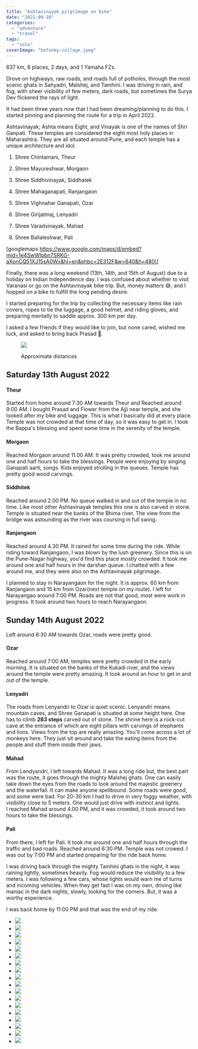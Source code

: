 ```yaml
---
title: "Ashtavinayak pilgrimage on bike"
date: "2022-09-10"
categories: 
  - "adventure"
  - "travel"
tags: 
  - "solo"
coverImage: "befunky-collage.jpeg"
---
```


637 km, 8 places, 2 days, and 1 Yamaha FZs.

Drove on highways, raw roads, and roads full of potholes, through the most scenic ghats in Sahyadri, Malshej, and Tamhini. I was driving in rain, and fog, with sheer visibility of few meters, dark roads, but sometimes the Surya Dev flickered the rays of light.

It had been three years now that I had been dreaming/planning to do this. I started pinning and planning the route for a trip in April 2022.

Ashtavinayak; Ashta means Eight, and Vinayak is one of the names of Shri Ganpati. These temples are considered the eight most holy places in Maharashtra. They are all situated around Pune, and each temple has a unique architecture and idol.

1. Shree Chintamani, Theur

3. Shree Mayureshwar, Morgaon

5. Shree Siddhivinayak, Siddhatek

7. Shree Mahaganapati, Ranjangaon

9. Shree Vighnahar Ganapati, Ozar

11. Shree Girijatmaj, Lenyadri

13. Shree Varadvinayak, Mahad

15. Shree Ballaleshwar, Pali

\[googlemaps https://www.google.com/maps/d/embed?mid=1e4SwWIpbn7SRKG-aXonCQ51XJ15sA0Wx&hl=en&ehbc=2E312F&w=640&h=480\]

Finally, there was a long weekend (13th, 14th, and 15th of August) due to a holiday on Indian Independence day. I was confused about whether to visit Varanasi or go on the Ashtavinayak bike trip. But, money matters 😅, and I hopped on a bike to fulfill the long pending desire.

I started preparing for the trip by collecting the necessary items like rain covers, ropes to tie the luggage, a good helmet, and riding gloves, and preparing mentally to saddle approx. 300 km per day.

I asked a few friends if they would like to join, but none cared, wished me luck, and asked to bring back Prasad 🙁.

<figure>

[![](https://shubhamdp.wordpress.com/wp-content/uploads/2022/09/screenshot-2022-08-04-at-23.28.34.png?w=1024)](https://shubhamdp.wordpress.com/wp-content/uploads/2022/09/screenshot-2022-08-04-at-23.28.34.png)

<figcaption>

Approximate distances

</figcaption>

</figure>

## Saturday 13th August 2022

#### Theur

Started from home around 7:30 AM towards Theur and Reached around 9:00 AM. I bought Prasad and Flower from the Ajji near temple, and she looked after my bike and luggage. This is what I basically did at every place. Temple was not crowded at that time of day, so it was easy to get in. I took the Bappa's blessing and spent some time in the serenity of the temple.

#### Morgaon

Reached Morgaon around 11.00 AM. It was pretty crowded, took me around one and half hours to take the blessings. People were enjoying by singing Ganapati aarti, songs. Kids enjoyed strolling in the queues. Temple has pretty good wood carvings.

#### Siddhitek

Reached around 2.00 PM. No queue walked in and out of the temple in no time. Like most other Ashtavinayak temples this one is also carved in stone. Temple is situated near the banks of the Bhima river. The view from the bridge was astounding as the river was coursing in full swing.

#### Ranjangaon

Reached around 4.30 PM. It rained for some time during the ride. While riding toward Ranjangaon, I was blown by the lush greenery. Since this is on the Pune-Nagar highway, you'd find this place mostly crowded. It took me around one and half hours in the darshan queue. I chatted with a few around me, and they were also on the Ashtavinayak pilgrimage.

I planned to stay in Narayangaon for the night. It is approx. 60 km from Ranjangaon and 15 km from Ozar(next temple on my route). I left for Narayangao around 7:00 PM. Roads are not that good, most were work in progress. It took around two hours to reach Narayangaon.

## Sunday 14th August 2022

Left around 6:30 AM towards Ozar, roads were pretty good.

#### Ozar

Reached around 7:00 AM; temples were pretty crowded in the early morning. It is situated on the banks of the Kukadi river, and the views around the temple were pretty amazing. It took around an hour to get in and out of the temple.

#### Lenyadri

The roads from Lenyandri to Ozar is quiet scenic. Lenyandri means mountain caves, and Shree Ganapati is situated at some height here. One has to climb **283 steps** carved out of stone. The shrine here is a rock-cut cave at the entrance of which are eight pillars with carvings of elephants and lions. Views from the top are really amazing. You'll come across a lot of monkeys here. They just sit around and take the eating items from the people and stuff them inside their jaws.

#### Mahad

From Lendyandri, I left towards Mahad. It was a long ride but, the best part was the route, it goes through the mighty Malshej ghats. One can easily take down the eyes from the roads to look around the majestic greenery and the waterfall. It can make anyone spellbound. Some roads were good, and some were bad. For 20-30 km I had to drive in very foggy weather, with visibility close to 5 meters. One would just drive with instinct and lights.  
I reached Mahad around 4.00 PM, and it was crowded, it took around two hours to take the blessings.

#### Pali

From there, I left for Pali. It took me around one and half hours through the traffic and bad roads. Reached around 6:30 PM. Temple was not crowed. I was out by 7:00 PM and started preparing for the ride back home.

I was driving back through the mighty Tamhini ghats in the night, it was raining lightly, sometimes heavily. Fog would reduce the visibility to a few meters. I was following a few cars, whose lights would warn me of turns and incoming vehicles. When they get fast I was on my own, driving like maniac in the dark nights, slowly, looking for the corners. But, it was a worthy experience.

I was back home by 11:00 PM and that was the end of my ride.

- ![](https://shubhamdp.wordpress.com/wp-content/uploads/2022/09/20220813_092007-copy.jpg?w=1024)
- ![](https://shubhamdp.wordpress.com/wp-content/uploads/2022/09/20220813_122141-copy.jpg?w=1024)
- ![](https://shubhamdp.wordpress.com/wp-content/uploads/2022/09/20220813_125506-copy.jpg?w=1024)
- ![](https://shubhamdp.wordpress.com/wp-content/uploads/2022/09/20220813_135109-copy.jpg?w=1024)
- ![](https://shubhamdp.wordpress.com/wp-content/uploads/2022/09/20220813_141634-copy.jpg?w=1024)
- ![](https://shubhamdp.wordpress.com/wp-content/uploads/2022/09/20220813_142144-copy.jpg?w=768)
- ![](https://shubhamdp.wordpress.com/wp-content/uploads/2022/09/20220813_182356-copy.jpg?w=1024)
- ![](https://shubhamdp.wordpress.com/wp-content/uploads/2022/09/20220814_080859.jpg?w=768)
- ![](https://shubhamdp.wordpress.com/wp-content/uploads/2022/09/20220814_083151.jpg?w=1024)
- ![](https://shubhamdp.wordpress.com/wp-content/uploads/2022/09/20220814_083226.jpg?w=768)
- ![](https://shubhamdp.wordpress.com/wp-content/uploads/2022/09/20220814_090243.jpg?w=1024)
- ![](https://shubhamdp.wordpress.com/wp-content/uploads/2022/09/20220814_100548.jpg?w=768)
- ![](https://shubhamdp.wordpress.com/wp-content/uploads/2022/09/20220814_115657.jpg?w=1024)
- ![](https://shubhamdp.wordpress.com/wp-content/uploads/2022/09/20220814_115709.jpg?w=1024)
- ![](https://shubhamdp.wordpress.com/wp-content/uploads/2022/09/20220814_124014.jpg?w=1024)
- ![](https://shubhamdp.wordpress.com/wp-content/uploads/2022/09/approach-road.jpg?w=555)
- ![](https://shubhamdp.wordpress.com/wp-content/uploads/2022/09/20220814_190807.jpg?w=768)
- ![](https://shubhamdp.wordpress.com/wp-content/uploads/2022/09/20220814_223114.jpg?w=1024)
